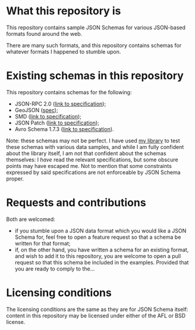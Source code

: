 <h1>What this repository is</h1>

<p>This repository contains sample JSON Schemas for various JSON-based formats found around the
web.</p>

<p>There are many such formats, and this repository contains schemas for whatever formats I happened
to stumble upon.</p>

<h1>Existing schemas in this repository</h1>

<p>This repository contains schemas for the following:</p>

<ul>
    <li>JSON-RPC 2.0 (<a href="http://www.jsonrpc.org/specification">link to
    specification</a>);</li>
    <li>GeoJSON (<a href="http://www.geojson.org/geojson-link to specification.html">spec</a>);</li>
    <li>SMD (<a href="http://livedocs.dojotoolkit.org/dojox/rpc/smd">link to
    specification</a>);</li>
    <li>JSON Patch (<a href="http://tools.ietf.org/html/draft-ietf-appsawg-json-patch-10">link to
    specification</a>);</li>
    <li>Avro Schema 1.7.3 (<a href="http://avro.apache.org/docs/current/link to
    specification.html">link to specification</a>).</li>
</ul>

<p>Note: these schemas may not be perfect. I have used <a
href="https://github.com/fge/json-schema-validator">my library</a> to test these schemas with
various data samples, and while I am fully confident about the library itself, I am not that
confident about the schemas themselves: I <i>have</i> read the relevant specifications, but some
obscure points may have escaped me. Not to mention that some constraints expressed by said
specifications are not enforceable by JSON Schema proper.</p>

<h1>Requests and contributions</h1>

<p>Both are welcomed:</p>

<ul>
    <li>if you stumble upon a JSON data format which you would like a JSON Schema for, feel free to
    open a feature request so that a schema be written for that format;</li>
    <li>if, on the other hand, you have written a schema for an existing format, and wish to add it
    to this repository, you are welcome to open a pull request so that this schema be included in
    the examples. Provided that you are ready to comply to the...</li>
</ul>

<h1>Licensing conditions</h1>

<p>The licensing conditions are the same as they are for JSON Schema itself: content in this
repository may be licensed under either of the AFL or BSD license.</p>

